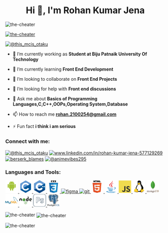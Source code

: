 <h1 align="center">Hi 👋, I'm Rohan Kumar Jena</h1>
<p align="left"> <img src="https://komarev.com/ghpvc/?username=the-cheater&label=Profile%20views&color=0e75b6&style=flat" alt="the-cheater" /> </p>

<p align="left"> <a href="https://github.com/ryo-ma/github-profile-trophy"><img src="https://github-profile-trophy.vercel.app/?username=the-cheater" alt="the-cheater" /></a> </p>

<p align="left"> <a href="https://twitter.com/@this_mcis_otaku" target="blank"><img src="https://img.shields.io/twitter/follow/@this_mcis_otaku?logo=twitter&style=for-the-badge" alt="@this_mcis_otaku" /></a> </p>

- 🔭 I’m currently working as **Student at Biju Patnaik University Of Technology**

- 🌱 I’m currently learning **Front End Development**

- 👯 I’m looking to collaborate on **Front End Projects**

- 🤝 I’m looking for help with **Front end discussions**

- 💬 Ask me about **Basics of Programming Languages,C,C++,OOPs,Operating System,Database**

- 📫 How to reach me **rohan.2100254@gmail.com**

- ⚡ Fun fact **i think i am serious**

<h3 align="left">Connect with me:</h3>
<p align="left">
<a href="https://twitter.com/@this_mcis_otaku" target="blank"><img align="center" src="https://raw.githubusercontent.com/rahuldkjain/github-profile-readme-generator/master/src/images/icons/Social/twitter.svg" alt="@this_mcis_otaku" height="30" width="40" /></a>
<a href="https://linkedin.com/in/www.linkedin.com/in/rohan-kumar-jena-577129269" target="blank"><img align="center" src="https://raw.githubusercontent.com/rahuldkjain/github-profile-readme-generator/master/src/images/icons/Social/linked-in-alt.svg" alt="www.linkedin.com/in/rohan-kumar-jena-577129269" height="30" width="40" /></a>
<a href="https://instagram.com/berserk_blames" target="blank"><img align="center" src="https://raw.githubusercontent.com/rahuldkjain/github-profile-readme-generator/master/src/images/icons/Social/instagram.svg" alt="berserk_blames" height="30" width="40" /></a>
<a href="https://www.youtube.com/c/@animevibes295" target="blank"><img align="center" src="https://raw.githubusercontent.com/rahuldkjain/github-profile-readme-generator/master/src/images/icons/Social/youtube.svg" alt="@animevibes295" height="30" width="40" /></a>
</p>

<h3 align="left">Languages and Tools:</h3>
<p align="left"> <a href="https://developer.android.com" target="_blank" rel="noreferrer"> <img src="https://raw.githubusercontent.com/devicons/devicon/master/icons/android/android-original-wordmark.svg" alt="android" width="40" height="40"/> </a> <a href="https://www.cprogramming.com/" target="_blank" rel="noreferrer"> <img src="https://raw.githubusercontent.com/devicons/devicon/master/icons/c/c-original.svg" alt="c" width="40" height="40"/> </a> <a href="https://www.w3schools.com/cpp/" target="_blank" rel="noreferrer"> <img src="https://raw.githubusercontent.com/devicons/devicon/master/icons/cplusplus/cplusplus-original.svg" alt="cplusplus" width="40" height="40"/> </a> <a href="https://www.w3schools.com/css/" target="_blank" rel="noreferrer"> <img src="https://raw.githubusercontent.com/devicons/devicon/master/icons/css3/css3-original-wordmark.svg" alt="css3" width="40" height="40"/> </a> <a href="https://www.figma.com/" target="_blank" rel="noreferrer"> <img src="https://www.vectorlogo.zone/logos/figma/figma-icon.svg" alt="figma" width="40" height="40"/> </a> <a href="https://git-scm.com/" target="_blank" rel="noreferrer"> <img src="https://www.vectorlogo.zone/logos/git-scm/git-scm-icon.svg" alt="git" width="40" height="40"/> </a> <a href="https://www.w3.org/html/" target="_blank" rel="noreferrer"> <img src="https://raw.githubusercontent.com/devicons/devicon/master/icons/html5/html5-original-wordmark.svg" alt="html5" width="40" height="40"/> </a> <a href="https://www.java.com" target="_blank" rel="noreferrer"> <img src="https://raw.githubusercontent.com/devicons/devicon/master/icons/java/java-original.svg" alt="java" width="40" height="40"/> </a> <a href="https://developer.mozilla.org/en-US/docs/Web/JavaScript" target="_blank" rel="noreferrer"> <img src="https://raw.githubusercontent.com/devicons/devicon/master/icons/javascript/javascript-original.svg" alt="javascript" width="40" height="40"/> </a> <a href="https://www.linux.org/" target="_blank" rel="noreferrer"> <img src="https://raw.githubusercontent.com/devicons/devicon/master/icons/linux/linux-original.svg" alt="linux" width="40" height="40"/> </a> <a href="https://www.mongodb.com/" target="_blank" rel="noreferrer"> <img src="https://raw.githubusercontent.com/devicons/devicon/master/icons/mongodb/mongodb-original-wordmark.svg" alt="mongodb" width="40" height="40"/> </a> <a href="https://www.mysql.com/" target="_blank" rel="noreferrer"> <img src="https://raw.githubusercontent.com/devicons/devicon/master/icons/mysql/mysql-original-wordmark.svg" alt="mysql" width="40" height="40"/> </a> <a href="https://nodejs.org" target="_blank" rel="noreferrer"> <img src="https://raw.githubusercontent.com/devicons/devicon/master/icons/nodejs/nodejs-original-wordmark.svg" alt="nodejs" width="40" height="40"/> </a> <a href="https://www.photoshop.com/en" target="_blank" rel="noreferrer"> <img src="https://raw.githubusercontent.com/devicons/devicon/master/icons/photoshop/photoshop-line.svg" alt="photoshop" width="40" height="40"/> </a> <a href="https://www.postgresql.org" target="_blank" rel="noreferrer"> <img src="https://raw.githubusercontent.com/devicons/devicon/master/icons/postgresql/postgresql-original-wordmark.svg" alt="postgresql" width="40" height="40"/> </a> </p>

<p><img align="left" src="https://github-readme-stats.vercel.app/api/top-langs?username=the-cheater&show_icons=true&locale=en&layout=compact" alt="the-cheater" /></p>

<p>&nbsp;<img align="center" src="https://github-readme-stats.vercel.app/api?username=the-cheater&show_icons=true&locale=en" alt="the-cheater" /></p>

<p><img align="center" src="https://github-readme-streak-stats.herokuapp.com/?user=the-cheater&" alt="the-cheater" /></p>

